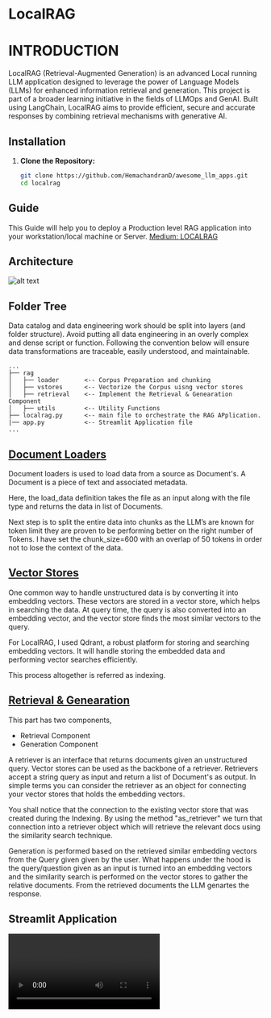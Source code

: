 # LocalRAG

# INTRODUCTION

LocalRAG (Retrieval-Augmented Generation) is an advanced Local running LLM application designed to leverage the power of Language Models (LLMs) for enhanced information retrieval and generation. This project is part of a broader learning initiative in the fields of LLMOps and GenAI. Built using LangChain, LocalRAG aims to provide efficient, secure and accurate responses by combining retrieval mechanisms with generative AI.

## Installation

1. **Clone the Repository:**
   ```bash
   git clone https://github.com/HemachandranD/awesome_llm_apps.git
   cd localrag

## Guide

This Guide will help you to deploy a Production level RAG application into your workstation/local machine or Server.
[Medium: LOCALRAG](https://medium.com/gopenai/deploy-a-production-grade-rag-chatbot-on-your-local-machine-or-server-localrag-9f6fdede6f54)

## Architecture

![alt text](docs/localrag.png)

## Folder Tree

Data catalog and data engineering work should be split into layers (and folder structure). Avoid putting all data engineering in an overly complex and dense script or function. Following the convention below will ensure data transformations are traceable, easily understood, and maintainable.

```text
...
├── rag
│   ├── loader       <-- Corpus Preparation and chunking
│   ├── vstores      <-- Vectorize the Corpus uisng vector stores
│   ├── retrieval    <-- Implement the Retrieval & Genearation Component 
│   ├── utils        <-- Utility Functions
├── localrag.py      <-- main file to orchestrate the RAG APplication.
|── app.py           <-- Streamlit Application file
...
```

## [Document Loaders](rag/loader.py)

Document loaders is used to load data from a source as Document's. A Document is a piece of text and associated metadata.


Here, the load_data definition takes the file as an input along with the file type and returns the data in list of Documents.

Next step is to split the entire data into chunks as the LLM’s are known for token limit they are proven to be performing better on the right number of Tokens. I have set the chunk_size=600 with an overlap of 50 tokens in order not to lose the context of the data.

## [Vector Stores](rag/vstores.py)

One common way to handle unstructured data is by converting it into embedding vectors. These vectors are stored in a vector store, which helps in searching the data. At query time, the query is also converted into an embedding vector, and the vector store finds the most similar vectors to the query.

For LocalRAG, I used Qdrant, a robust platform for storing and searching embedding vectors. It will handle storing the embedded data and performing vector searches efficiently.

This process altogether is referred as indexing.

## [Retrieval & Genearation](rag/retrieval.py)

This part has two components,
- Retrieval Component
- Generation Component

A retriever is an interface that returns documents given an unstructured query. Vector stores can be used as the backbone of a retriever.
Retrievers accept a string query as input and return a list of Document's as output. In simple terms you can consider the retriever as an object for connecting your vector stores that holds the embedding vectors.

You shall notice that the connection to the existing vector store that was created during the Indexing. By using the method "as_retriever" we turn that connection into a retriever object which will retrieve the relevant docs using the similarity search technique.

Generation is performed based on the retrieved similar embedding vectors from the Query given given by the user. What happens under the hood is the query/question given as an input is turned into an embedding vectors and the similarity search is performed on the vector stores to gather the relative documents. From the retrieved documents the LLM genartes the response.

## Streamlit Application
![alt text](docs/streamlit.mp4)

